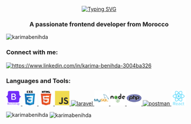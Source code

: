 <div align="center">
  
[![Typing SVG](https://readme-typing-svg.herokuapp.com?font=Dancing+Script&weight=600&pause=1000&color=FF8FB2&width=800&height=100&size=50&lines=Azul+%2CThis+is+Karima+Benihda+%F0%9F%A6%8B)](https://git.io/typing-svg)

</div>
<h3 align="center">A passionate frontend developer from Morocco</h3>

<p align="left"> <img src="https://komarev.com/ghpvc/?username=karimabenihda&label=Profile%20views&color=0e75b6&style=flat" alt="karimabenihda" /> </p>

<h3 align="left">Connect with me:</h3>
<p align="left">
<a href="https://www.linkedin.com/in/karima-benihda-3004ba326/" target="blank"><img align="center" src="https://raw.githubusercontent.com/rahuldkjain/github-profile-readme-generator/master/src/images/icons/Social/linked-in-alt.svg" alt="https://www.linkedin.com/in/karima-benihda-3004ba326" height="30" width="40" /></a>
</p>

<h3 align="left">Languages and Tools:</h3>
<p align="left"> <a href="https://getbootstrap.com" target="_blank" rel="noreferrer"> <img src="https://raw.githubusercontent.com/devicons/devicon/master/icons/bootstrap/bootstrap-plain-wordmark.svg" alt="bootstrap" width="40" height="40"/> </a> <a href="https://www.w3schools.com/css/" target="_blank" rel="noreferrer"> <img src="https://raw.githubusercontent.com/devicons/devicon/master/icons/css3/css3-original-wordmark.svg" alt="css3" width="40" height="40"/> </a> <a href="https://www.w3.org/html/" target="_blank" rel="noreferrer"> <img src="https://raw.githubusercontent.com/devicons/devicon/master/icons/html5/html5-original-wordmark.svg" alt="html5" width="40" height="40"/> </a> <a href="https://developer.mozilla.org/en-US/docs/Web/JavaScript" target="_blank" rel="noreferrer"> <img src="https://raw.githubusercontent.com/devicons/devicon/master/icons/javascript/javascript-original.svg" alt="javascript" width="40" height="40"/> </a> <a href="https://laravel.com/" target="_blank" rel="noreferrer"> <img src="[https://raw.githubusercontent.com/devicons/devicon/master/icons/laravel/laravel-plain-wordmark.svg](https://www.google.com/url?sa=i&url=https%3A%2F%2Fwww.pngegg.com%2Fen%2Fpng-veneg&psig=AOvVaw2FEEVT-aC6Ybh5BkmQQSjP&ust=1734193794961000&source=images&cd=vfe&opi=89978449&ved=0CBQQjRxqFwoTCNj1yLyVpYoDFQAAAAAdAAAAABAP)" alt="laravel" width="40" height="40"/> </a> <a href="https://www.mysql.com/" target="_blank" rel="noreferrer"> <img src="https://raw.githubusercontent.com/devicons/devicon/master/icons/mysql/mysql-original-wordmark.svg" alt="mysql" width="40" height="40"/> </a> <a href="https://nodejs.org" target="_blank" rel="noreferrer"> <img src="https://raw.githubusercontent.com/devicons/devicon/master/icons/nodejs/nodejs-original-wordmark.svg" alt="nodejs" width="40" height="40"/> </a> <a href="https://www.php.net" target="_blank" rel="noreferrer"> <img src="https://raw.githubusercontent.com/devicons/devicon/master/icons/php/php-original.svg" alt="php" width="40" height="40"/> </a> <a href="https://postman.com" target="_blank" rel="noreferrer"> <img src="https://www.vectorlogo.zone/logos/getpostman/getpostman-icon.svg" alt="postman" width="40" height="40"/> </a> <a href="https://reactjs.org/" target="_blank" rel="noreferrer"> <img src="https://raw.githubusercontent.com/devicons/devicon/master/icons/react/react-original-wordmark.svg" alt="react" width="40" height="40"/> </a> </p>

<p><img align="left" src="https://github-readme-stats.vercel.app/api/top-langs?username=karimabenihda&show_icons=true&locale=en&layout=compact" alt="karimabenihda" /></p>

<p>&nbsp;<img align="center" src="https://github-readme-stats.vercel.app/api?username=karimabenihda&show_icons=true&locale=en" alt="karimabenihda" /></p>
